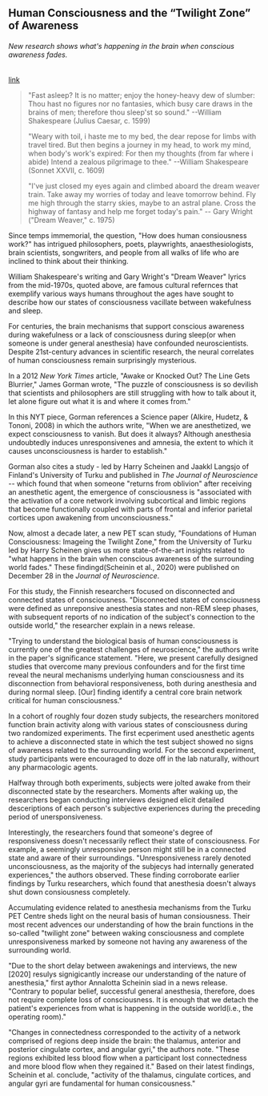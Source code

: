 ## Human Consciousness and the “Twilight Zone” of Awareness

###### New research shows what's happening in the brain when conscious awareness fades.

[link](https://www.psychologytoday.com/intl/blog/the-athletes-way/202101/human-consciousness-and-the-twilight-zone-awareness)

> "Fast asleep? It is no matter; enjoy the honey-heavy dew of slumber: Thou hast no figures nor no fantasies, which busy care draws in the brains of men; therefore thou sleep'st so sound." --William Shakespeare (Julius Caesar, c. 1599)
>
> "Weary with toil, i haste me to my bed, the dear repose for limbs with travel tired. But then begins a journey in my head, to work my mind, when body's work's expired: For then my thoughts (from far where i abide) Intend a zealous pilgrimage to thee." --William Shakespeare (Sonnet XXVII, c. 1609)
>
> "I've just closed my eyes again and climbed aboard the dream weaver train. Take away my worries of today and leave tomorrow behind. Fly me high through the starry skies, maybe to an astral plane. Cross the highway of fantasy and help me forget today's pain." -- Gary Wright ("Dream Weaver," c. 1975)

Since temps immemorial, the question, "How does human consiousness work?" has intrigued philosophers, poets, playwrights, anaesthesiologists, brain scientists, songwriters, and people from all walks of life who are inclined to think about their thinking.

William Shakespeare's writing and Gary Wright's "Dream Weaver" lyrics from the mid-1970s, quoted above, are famous cultural refernces that exemplify various ways humans throughout the ages have sought to describe how our states of consciousness vacillate between wakefulness and sleep.

For centuries, the brain mechanisms that support conscious awareness during wakefulness or a lack of consciousness during sleep(or when someone is under general anesthesia) have confounded neuroscientists. Despite 21st-century advances in scientific research, the neural correlates of human consciousness remain surprisingly mysterious.

In a 2012 *New York Times* article, "Awake or Knocked Out? The Line Gets Blurrier," James Gorman wrote, "The puzzle of consciousness is so devilish that scientists and philosophers are still struggling with how to talk about it, let alone figure out what it is and where it comes from."

In this NYT piece, Gorman references a Science paper (Alkire, Hudetz, & Tononi, 2008) in which the authors write, "When we are anesthetized, we expect consciousness to vanish. But does it always? Although anesthesia undoubtedly induces unresponsivenes and amnesia, the extent to which it causes unconsciousness is harder to establish."

Gorman also cites a study - led by Harry Scheinen and Jaakkl Langsjo of Finland's University of Turku and published in *The Journal of Neuroscience* -- which found that when someone "returns from oblivion" after receiving an anesthetic agent, the emergence of consciousness is "associated with the activation of a core network involving subcortical and limbic regions that become functionally coupled with parts of frontal and inferior parietal cortices upon awakening from unconsciousness."

Now, almost a decade later, a new PET scan study, "Foundations of Human Consciousness: Imageing the Twilight Zone," from the University of Turku led by Harry Scheinen gives us more state-of-the-art insights related to "what happens in the brain when conscious awareness of the surrounding world fades." These findingd(Scheinin et al., 2020) were published on December 28 in the *Journal of Neuroscience*.

For this study, the Finnish researchers focused on disconnected and connected states of consciousness. "Disconnected states of consciousness were defined as unreponsive anesthesia states and non-REM sleep phases, with subsequent reports of no indication of the subject's connection to the outside world," the researcher explain in a news release.

"Trying to understand the biological basis of human consciousness is currently one of the greatest challenges of neuroscience," the authors write in the paper's significance statement. "Here, we present carefully designed studies that overcome many previous confounders and for the first time reveal the neural mechanisms underlying human consciousness and its disconnection from behavioral responsiveness, both during anesthesia and during normal sleep. [Our] finding identify a central core brain network critical for human consciousness."

In a cohort of roughly four dozen study subjects, the researchers monitored function brain activity along with various states of consciousness during two randomized experiments. The first ecperiment used anesthetic agents to achieve a disconnected state in which the test subject showed no signs of awareness related to the surrounding world. For the second experiment, study participants were encouraged to doze off in the lab naturally, withourt any pharmacologic agents.

Halfway through both experiments, subjects were jolted awake from their disconnected state by the researchers. Moments after waking up, the researchers began conducting interviews designed elicit detailed desceriptions of each person's subjective experiences during the preceding period of unersponsiveness.

Interestingly, the researchers found that someone's degree of responsiveness doesn't necessarily reflect their state of consciousness. For example, a seemingly unresponsive person might still be in a connected state and aware of their surroundings. "Unresponsiveness rarely denoted unconsciousness, as the majority of the subjecys had internally generated experiences," the authors observed. These finding corroborate earlier findings by Turku researchers, which found that anesthesia doesn't always shut down consiousness completely.

Accumulating evidence related to anesthesia mechanisms from the Turku PET Centre sheds light on the neural basis of human consiousness. Their most recent advences our understanding of how the brain functions in the so-called "twilight zone" between waking consciousness and complete unresponsiveness marked by someone not having any awareness of the surrounding world.

"Due to the short delay between awakenings and interviews, the new [2020] resulys signigicantly increase our understanding of the nature of anesthesia," first aythor Annalotta Scheinin siad in a news release. "Contrary to popular belief, successful general anesthesia, therefore, does not require complete loss of consciousness. It is enough that we detach the patient's experiences from what is happening in the outside world(i.e., the operating room)."

"Changes in connectedness corresponded to the activity of a network comprised of regions deep inside the brain: the thalamus, anterior and posterior cingulate cortex, and angular gyri," the authors note. "These regions exhibited less blood flow when a participant lost connectedness and more blood flow when they regained it." Based on their latest findings, Scheinin et al. conclude, "activity of the thalamus, cingulate cortices, and angular gyri are fundamental for human consicousness."

